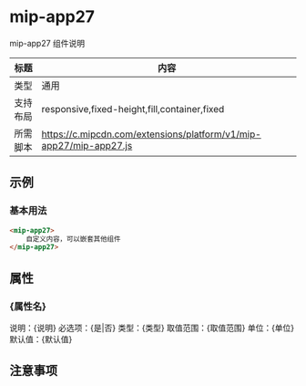 # mip-app27

mip-app27 组件说明

标题|内容
----|----
类型|通用
支持布局|responsive,fixed-height,fill,container,fixed
所需脚本|https://c.mipcdn.com/extensions/platform/v1/mip-app27/mip-app27.js

## 示例

### 基本用法
```html
<mip-app27>
    自定义内容，可以嵌套其他组件
</mip-app27>
```

## 属性

### {属性名}

说明：{说明}
必选项：{是|否}
类型：{类型}
取值范围：{取值范围}
单位：{单位}
默认值：{默认值}

## 注意事项

